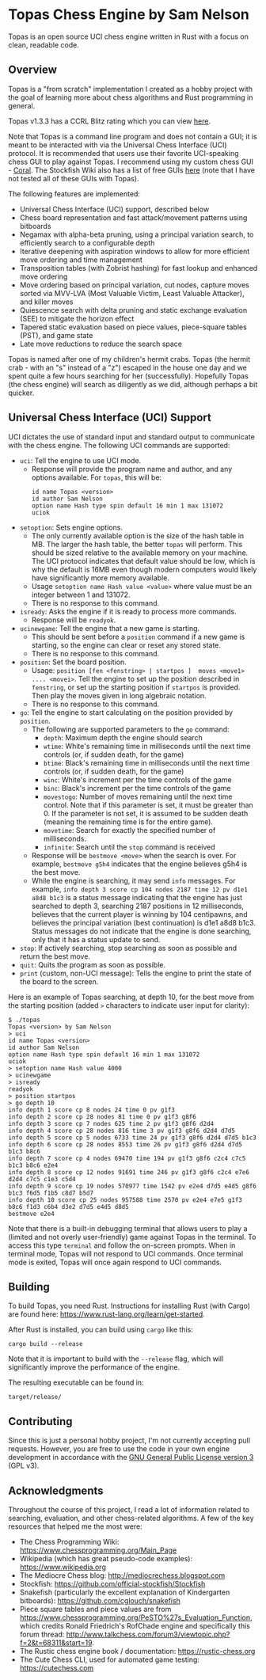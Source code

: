 # Topas Chess Engine by Sam Nelson

Topas is an open source UCI chess engine written in Rust with a focus on clean, readable code.

## Overview

Topas is a "from scratch" implementation I created as a hobby project with the goal of learning more about chess algorithms and Rust programming in general.

Topas v1.3.3 has a CCRL Blitz rating which you can view [here](https://computerchess.org.uk/ccrl/404/).

Note that Topas is a command line program and does not contain a GUI; it is meant to be interacted with via the Universal Chess Interface (UCI) protocol.  It is recommended that users use their favorite UCI-speaking chess GUI to play against Topas.  I recommend using my custom chess GUI - [Coral](https://github.com/samcn8/coral).  The Stockfish Wiki also has a list of free GUIs [here](https://github.com/official-stockfish/Stockfish/wiki/Download-and-usage#download-a-chess-gui) (note that I have not tested all of these GUIs with Topas).

The following features are implemented:
 * Universal Chess Interface (UCI) support, described below
 * Chess board representation and fast attack/movement patterns using bitboards
 * Negamax with alpha-beta pruning, using a principal variation search, to efficiently search to a configurable depth
 * Iterative deepening with aspiration windows to allow for more efficient move ordering and time management
 * Transposition tables (with Zobrist hashing) for fast lookup and enhanced move ordering
 * Move ordering based on principal variation, cut nodes, capture moves sorted via MVV-LVA (Most Valuable Victim, Least Valuable Attacker), and killer moves
 * Quiescence search with delta pruning and static exchange evaluation (SEE) to mitigate the horizon effect
 * Tapered static evaluation based on piece values, piece-square tables (PST), and game state
 * Late move reductions to reduce the search space

Topas is named after one of my children's hermit crabs.  Topas (the hermit crab - with an "s" instead of a "z") escaped in the house one day and we spent quite a few hours searching for her (successfully).  Hopefully Topas (the chess engine) will search as diligently as we did, although perhaps a bit quicker.

## Universal Chess Interface (UCI) Support

UCI dictates the use of standard input and standard output to communicate with the chess engine.  The following UCI commands are supported:

 * `uci`: Tell the engine to use UCI mode.
    * Response will provide the program name and author, and any options available.  For `topas`, this will be:
        ```
        id name Topas <version>
        id author Sam Nelson
        option name Hash type spin default 16 min 1 max 131072
        uciok
        ```
 * `setoption`: Sets engine options.
    * The only currently available option is the size of the hash table in MB.  The larger the hash table, the better `topas` will perform.  This should be sized relative to the available memory on your machine.  The UCI protocol indicates that default value should be low, which is why the default is 16MB even though modern computers would likely have significantly more memory available.
    * Usage `setoption name Hash value <value>` where value must be an integer between 1 and 131072.
    * There is no response to this command.
 * `isready`: Asks the engine if it is ready to process more commands.
    * Response will be `readyok`.
 * `ucinewgame`: Tell the engine that a new game is starting.
    * This should be sent before a `position` command if a new game is starting, so the engine can clear or reset any stored state.
    * There is no response to this command.
 * `position`: Set the board position.
    * Usage: `position [fen <fenstring> | startpos ]  moves <move1> .... <movei>`.  Tell the engine to set up the position described in `fenstring`, or set up the starting position if `startpos` is provided.  Then play the moves given in long algebraic notation.
    * There is no response to this command.
 * `go`: Tell the engine to start calculating on the position provided by `position`.
    * The following are supported parameters to the `go` command:
       * `depth`: Maximum depth the engine should search
       * `wtime`: White's remaining time in milliseconds until the next time controls (or, if sudden death, for the game)
       * `btime`: Black's remaining time in milliseconds until the next time controls (or, if sudden death, for the game)
       * `winc`: White's increment per the time controls of the game
       * `binc`: Black's increment per the time controls of the game
       * `movestogo`: Number of moves remaining until the next time control.  Note that if this parameter is set, it must be greater than 0.  If the parameter is not set, it is assumed to be sudden death (meaning the remaining time is for the entire game).
       * `movetime`: Search for exactly the specified number of milliseconds.
       * `infinite`: Search until the `stop` command is received
    * Response will be `bestmove <move>` when the search is over.  For example, `bestmove g5h4` indicates that the engine believes g5h4 is the best move.
    * While the engine is searching, it may send `info` messages.  For example, `info depth 3 score cp 104 nodes 2187 time 12 pv d1e1 a8d8 b1c3` is a status message indicating that the engine has just searched to depth 3, searching 2187 positions in 12 milliseconds, believes that the current player is winning by 104 centipawns, and believes the principal variation (best continuation) is d1e1 a8d8 b1c3.  Status messages do not indicate that the engine is done searching, only that it has a status update to send.
 * `stop`: If actively searching, stop searching as soon as possible and return the best move.
 * `quit`: Quits the program as soon as possible.
 * `print` (custom, non-UCI message): Tells the engine to print the state of the board to the screen.

Here is an example of Topas searching, at depth 10, for the best move from the starting position (added `>` characters to indicate user input for clarity):

```
$ ./topas
Topas <version> by Sam Nelson
> uci
id name Topas <version>
id author Sam Nelson
option name Hash type spin default 16 min 1 max 131072
uciok
> setoption name Hash value 4000
> ucinewgame
> isready
readyok
> position startpos
> go depth 10
info depth 1 score cp 8 nodes 24 time 0 pv g1f3 
info depth 2 score cp 28 nodes 81 time 0 pv g1f3 g8f6 
info depth 3 score cp 7 nodes 625 time 2 pv g1f3 g8f6 d2d4 
info depth 4 score cp 28 nodes 816 time 3 pv g1f3 g8f6 d2d4 d7d5 
info depth 5 score cp 5 nodes 6733 time 24 pv g1f3 g8f6 d2d4 d7d5 b1c3 
info depth 6 score cp 28 nodes 8553 time 26 pv g1f3 g8f6 d2d4 d7d5 b1c3 b8c6 
info depth 7 score cp 4 nodes 69470 time 194 pv g1f3 g8f6 c2c4 c7c5 b1c3 b8c6 e2e4 
info depth 8 score cp 12 nodes 91691 time 246 pv g1f3 g8f6 c2c4 e7e6 d2d4 c7c5 c1e3 c5d4 
info depth 9 score cp 19 nodes 570977 time 1542 pv e2e4 d7d5 e4d5 g8f6 b1c3 f6d5 f1b5 c8d7 b5d7 
info depth 10 score cp 25 nodes 957588 time 2570 pv e2e4 e7e5 g1f3 b8c6 f1d3 c6b4 d3e2 d7d5 e4d5 d8d5 
bestmove e2e4 
```

Note that there is a built-in debugging terminal that allows users to play a (limited and not overly user-friendly) game against Topas in the terminal.  To access this type `terminal` and follow the on-screen prompts.  When in terminal mode, Topas will not respond to UCI commands.  Once terminal mode is exited, Topas will once again respond to UCI commands.

## Building

To build Topas, you need Rust.  Instructions for installing Rust (with Cargo) are found here: https://www.rust-lang.org/learn/get-started.

After Rust is installed, you can build using `cargo` like this:

```
cargo build --release
```

Note that it is important to build with the `--release` flag, which will significantly improve the performance of the engine.

The resulting executable can be found in:

```
target/release/
```

## Contributing

Since this is just a personal hobby project, I'm not currently accepting pull requests.  However, you are free to use the code in your own engine development in accordance with the [GNU General Public License version 3](LICENSE) (GPL v3).

## Acknowledgments

Throughout the course of this project, I read a lot of information related to searching, evaluation, and other chess-related algorithms.  A few of the key resources that helped me the most were:
 * The Chess Programming Wiki: https://www.chessprogramming.org/Main_Page
 * Wikipedia (which has great pseudo-code examples): https://www.wikipedia.org
 * The Mediocre Chess blog: http://mediocrechess.blogspot.com
 * Stockfish: https://github.com/official-stockfish/Stockfish
 * Snakefish (particularly the excellent explanation of Kindergarten bitboards): https://github.com/cglouch/snakefish
 * Piece square tables and piece values are from https://www.chessprogramming.org/PeSTO%27s_Evaluation_Function, which credits Ronald Friedrich's RofChade engine and specifically this forum thread: http://www.talkchess.com/forum3/viewtopic.php?f=2&t=68311&start=19.
 * The Rustic chess engine book / documentation: https://rustic-chess.org
 * The Cute Chess CLI, used for automated game testing: https://cutechess.com
